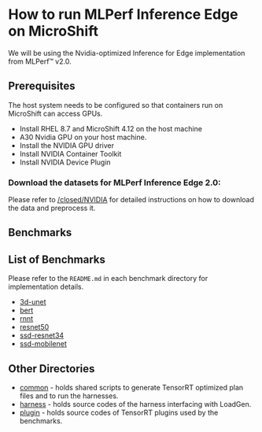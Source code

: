 
# How to run MLPerf Inference Edge on MicroShift
We will be using the Nvidia-optimized Inference for Edge implementation from MLPerf™ v2.0.

## Prerequisites
The host system needs to be configured so that containers run on MicroShift can access GPUs.
 - Install RHEL 8.7 and MicroShift 4.12 on the host machine
 - A30 Nvidia GPU on your host machine.
 - Install the NVIDIA GPU driver 
 - Install NVIDIA Container Toolkit
 - Install NVIDIA Device Plugin



### Download the datasets for MLPerf Inference Edge 2.0:

Please refer to [/closed/NVIDIA](closed/NVIDIA/README.md) for detailed instructions on how to download the data and preprocess it.


## Benchmarks


## List of Benchmarks

Please refer to the `README.md` in each benchmark directory for implementation details.
- [3d-unet](closed/NVIDIA/code/3d-unet/tensorrt/README.md)
- [bert](closed/NVIDIA/code/bert/tensorrt/README.md)
- [rnnt](closed/NVIDIA/code/rnnt/tensorrt/README.md)
- [resnet50](closed/NVIDIA/code/resnet50/tensorrt/README.md)
- [ssd-resnet34](closed/NVIDIA/code/ssd-resnet34/tensorrt/README.md)
- [ssd-mobilenet](closed/NVIDIA/code/ssd-mobilenet/tensorrt/README.md)

## Other Directories

- [common](closed/NVIDIA/code/common) - holds shared scripts to generate TensorRT optimized plan files and to run the harnesses.
- [harness](closed/NVIDIA/code/harness) - holds source codes of the harness interfacing with LoadGen.
- [plugin](closed/NVIDIA/code/plugin) - holds source codes of TensorRT plugins used by the benchmarks.


